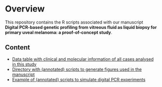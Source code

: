 # Overview
This repository contains the R scripts associated with our manuscript **Digital PCR-based genetic profiling from vitreous fluid as liquid biopsy for primary uveal melanoma: a proof-of-concept study**.

## Content
- [Data table with clinical and molecular information of all cases analysed in this study](data/data%20-%20public.xlsx)
- [Directory with (annotated) scripts to generate figures used in the manuscript](figures/)
- [Example of (annotated) scripts to simulate digital PCR experiments](simulations/in_silico_analysis.R)
